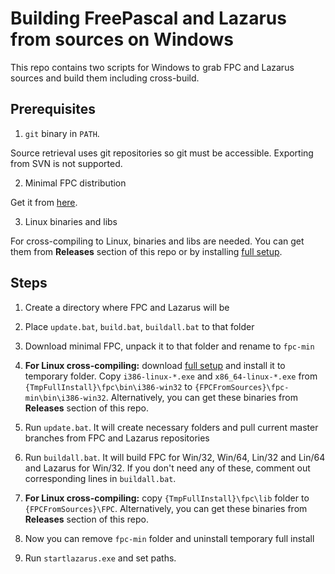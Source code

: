 Building FreePascal and Lazarus from sources on Windows
=======================================================

This repo contains two scripts for Windows to grab FPC and Lazarus sources and build them including cross-build.

Prerequisites
-------------

1. `git` binary in `PATH`.

Source retrieval uses git repositories so git must be accessible. Exporting from SVN is not supported.

2. Minimal FPC distribution

Get it from [here](https://www.getlazarus.org/setup/minimal).

3. Linux binaries and libs

For cross-compiling to Linux, binaries and libs are needed. You can get them from **Releases** section of this repo or by installing [full setup](https://www.getlazarus.org/setup).


Steps
-----

1. Create a directory where FPC and Lazarus will be

2. Place `update.bat`, `build.bat`, `buildall.bat` to that folder

3. Download minimal FPC, unpack it to that folder and rename to `fpc-min`

4. **For Linux cross-compiling:** download [full setup](https://www.getlazarus.org/setup) and install it to temporary folder. Copy `i386-linux-*.exe` and `x86_64-linux-*.exe` from `{TmpFullInstall}\fpc\bin\i386-win32` to `{FPCFromSources}\fpc-min\bin\i386-win32`. Alternatively, you can get these binaries from **Releases** section of this repo.

4. Run `update.bat`. It will create necessary folders and pull current master branches from FPC and Lazarus repositories

5. Run `buildall.bat`. It will build FPC for Win/32, Win/64, Lin/32 and Lin/64 and Lazarus for Win/32. If you don't need any of these, comment out corresponding lines in `buildall.bat`.

6. **For Linux cross-compiling:** copy `{TmpFullInstall}\fpc\lib` folder to `{FPCFromSources}\FPC`. Alternatively, you can get these binaries from **Releases** section of this repo.

7. Now you can remove `fpc-min` folder and uninstall temporary full install

8. Run `startlazarus.exe` and set paths.